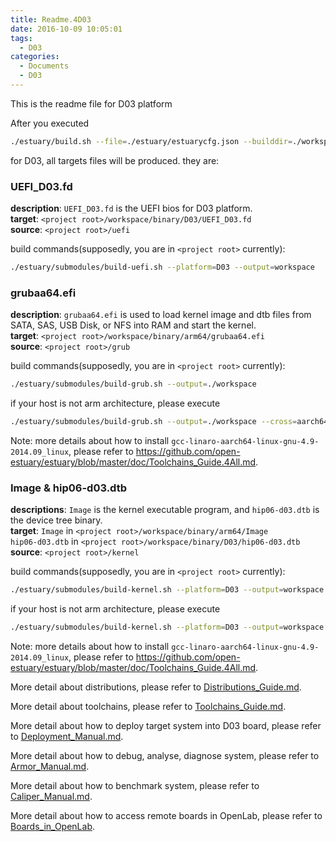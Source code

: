 ```yaml
---
title: Readme.4D03
date: 2016-10-09 10:05:01
tags:
  - D03
categories:
  - Documents
  - D03
---
```


This is the readme file for D03 platform
<!--more-->

After you executed
```bash
./estuary/build.sh --file=./estuary/estuarycfg.json --builddir=./workspace
```
for D03, all targets files will be produced. they are:

### UEFI_D03.fd

**description**: `UEFI_D03.fd` is the UEFI bios for D03 platform.  
**target**: `<project root>/workspace/binary/D03/UEFI_D03.fd`  
**source**: `<project root>/uefi`

build commands(supposedly, you are in `<project root>` currently):
```bash
./estuary/submodules/build-uefi.sh --platform=D03 --output=workspace
```

### grubaa64.efi

**description**: `grubaa64.efi` is used to load kernel image and dtb files from SATA, SAS, USB Disk, or NFS into RAM and start the kernel.  
**target**: `<project root>/workspace/binary/arm64/grubaa64.efi`  
**source**: `<project root>/grub`

build commands(supposedly, you are in `<project root>` currently):
```bash
./estuary/submodules/build-grub.sh --output=./workspace
```
if your host is not arm architecture, please execute
```bash
./estuary/submodules/build-grub.sh --output=./workspace --cross=aarch64-linux-gnu-
```
Note: more details about how to install `gcc-linaro-aarch64-linux-gnu-4.9-2014.09_linux`, please refer to <https://github.com/open-estuary/estuary/blob/master/doc/Toolchains_Guide.4All.md>.

### Image & hip06-d03.dtb

**descriptions**: `Image` is the kernel executable program, and `hip06-d03.dtb` is the device tree binary.  
**target**:
`Image` in `<project root>/workspace/binary/arm64/Image`  
`hip06-d03.dtb` in `<project root>/workspace/binary/D03/hip06-d03.dtb`  
**source**: `<project root>/kernel`

build commands(supposedly, you are in `<project root>` currently):
```bash
./estuary/submodules/build-kernel.sh --platform=D03 --output=workspace
```
if your host is not arm architecture, please execute
```bash
./estuary/submodules/build-kernel.sh --platform=D03 --output=workspace --cross=aarch64-linux-gnu-
```
Note: more details about how to install `gcc-linaro-aarch64-linux-gnu-4.9-2014.09_linux`, please refer to <https://github.com/open-estuary/estuary/blob/master/doc/Toolchains_Guide.4All.md>.

More detail about distributions, please refer to [Distributions_Guide.md](https://github.com/open-estuary/estuary/blob/master/doc/Distributions_Guide.4All.md).

More detail about toolchains, please refer to [Toolchains_Guide.md](https://github.com/open-estuary/estuary/blob/master/doc/Toolchains_Guide.4All.md).

More detail about how to deploy target system into D03 board, please refer to [Deployment_Manual.md](https://github.com/open-estuary/estuary/blob/master/doc/Deploy_Manual.4D03.md).

More detail about how to debug, analyse, diagnose system, please refer to [Armor_Manual.md](https://github.com/open-estuary/estuary/blob/master/doc/Armor_Manual.4All.md).

More detail about how to benchmark system, please refer to [Caliper_Manual.md](https://github.com/open-estuary/estuary/blob/master/doc/Caliper_Manual.4All.md).

More detail about how to access remote boards in OpenLab, please refer to [Boards_in_OpenLab](http://open-estuary.org/accessing-boards-in-open-lab/).
